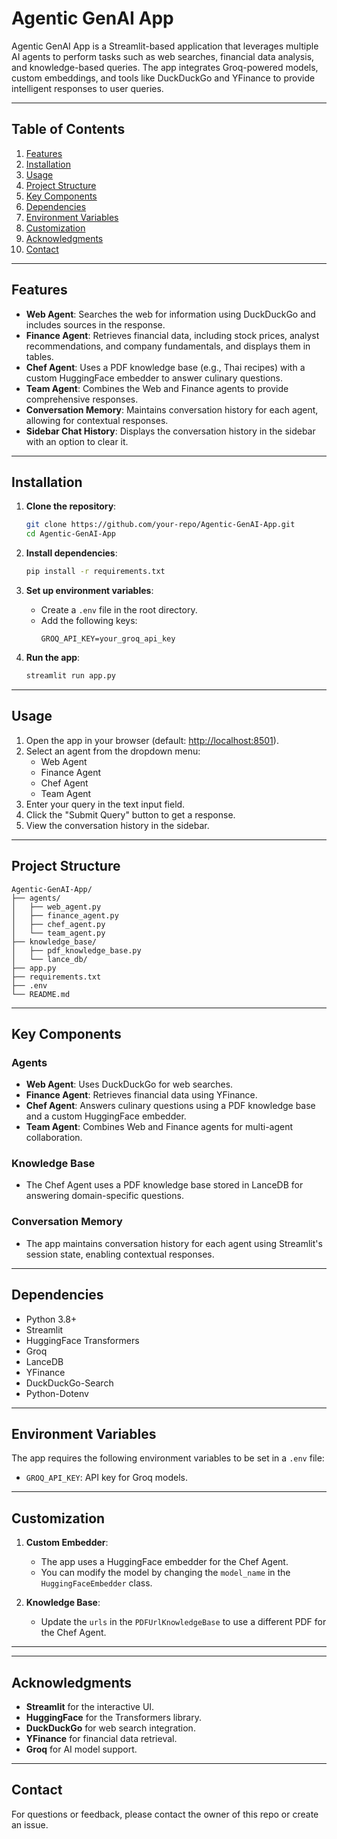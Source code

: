 # Agentic GenAI App

Agentic GenAI App is a Streamlit-based application that leverages multiple AI agents to perform tasks such as web searches, financial data analysis, and knowledge-based queries. The app integrates Groq-powered models, custom embeddings, and tools like DuckDuckGo and YFinance to provide intelligent responses to user queries.

---

## Table of Contents
1. [Features](#features)
2. [Installation](#installation)
3. [Usage](#usage)
4. [Project Structure](#project-structure)
5. [Key Components](#key-components)
6. [Dependencies](#dependencies)
7. [Environment Variables](#environment-variables)
8. [Customization](#customization)
9. [Acknowledgments](#acknowledgments)
10. [Contact](#contact)

---

## Features

- **Web Agent**: Searches the web for information using DuckDuckGo and includes sources in the response.
- **Finance Agent**: Retrieves financial data, including stock prices, analyst recommendations, and company fundamentals, and displays them in tables.
- **Chef Agent**: Uses a PDF knowledge base (e.g., Thai recipes) with a custom HuggingFace embedder to answer culinary questions.
- **Team Agent**: Combines the Web and Finance agents to provide comprehensive responses.
- **Conversation Memory**: Maintains conversation history for each agent, allowing for contextual responses.
- **Sidebar Chat History**: Displays the conversation history in the sidebar with an option to clear it.

---

## Installation

1. **Clone the repository**:
   ```bash
   git clone https://github.com/your-repo/Agentic-GenAI-App.git
   cd Agentic-GenAI-App
   ```

2. **Install dependencies**:
   ```bash
   pip install -r requirements.txt
   ```

3. **Set up environment variables**:
   - Create a `.env` file in the root directory.
   - Add the following keys:
     ```
     GROQ_API_KEY=your_groq_api_key
     ```

4. **Run the app**:
   ```bash
   streamlit run app.py
   ```

---

## Usage

1. Open the app in your browser (default: [http://localhost:8501](http://localhost:8501)).
2. Select an agent from the dropdown menu:
   - Web Agent
   - Finance Agent
   - Chef Agent
   - Team Agent
3. Enter your query in the text input field.
4. Click the "Submit Query" button to get a response.
5. View the conversation history in the sidebar.

---

## Project Structure

```
Agentic-GenAI-App/
├── agents/
│   ├── web_agent.py
│   ├── finance_agent.py
│   ├── chef_agent.py
│   └── team_agent.py
├── knowledge_base/
│   ├── pdf_knowledge_base.py
│   └── lance_db/
├── app.py
├── requirements.txt
├── .env
└── README.md
```

---

## Key Components

### Agents
- **Web Agent**: Uses DuckDuckGo for web searches.
- **Finance Agent**: Retrieves financial data using YFinance.
- **Chef Agent**: Answers culinary questions using a PDF knowledge base and a custom HuggingFace embedder.
- **Team Agent**: Combines Web and Finance agents for multi-agent collaboration.

### Knowledge Base
- The Chef Agent uses a PDF knowledge base stored in LanceDB for answering domain-specific questions.

### Conversation Memory
- The app maintains conversation history for each agent using Streamlit's session state, enabling contextual responses.

---

## Dependencies

- Python 3.8+
- Streamlit
- HuggingFace Transformers
- Groq
- LanceDB
- YFinance
- DuckDuckGo-Search
- Python-Dotenv

---

## Environment Variables

The app requires the following environment variables to be set in a `.env` file:

- `GROQ_API_KEY`: API key for Groq models.

---

## Customization

1. **Custom Embedder**:
   - The app uses a HuggingFace embedder for the Chef Agent.
   - You can modify the model by changing the `model_name` in the `HuggingFaceEmbedder` class.

2. **Knowledge Base**:
   - Update the `urls` in the `PDFUrlKnowledgeBase` to use a different PDF for the Chef Agent.

---



---

## Acknowledgments

- **Streamlit** for the interactive UI.
- **HuggingFace** for the Transformers library.
- **DuckDuckGo** for web search integration.
- **YFinance** for financial data retrieval.
- **Groq** for AI model support.

---

## Contact

For questions or feedback, please contact the owner of this repo or create an issue.
